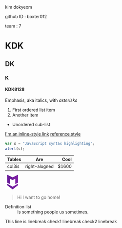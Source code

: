 kim dokyeom

github ID : boxter012

team : 7

# KDK
## DK
### K
#### KDK8128

Emphasis, aka italics, with *asterisks*

1. First ordered list item
2. Another item
* Unordered sub-list

[I'm an inline-style link](https://www.naver.com)
[reference style][allll]

[allll]: https://www.naver.com

```javascript
var s = "JavaScript syntax highlighting";
alert(s);
```

|Tables|Are|Cool|
|---|:---:|---:|
|col3is|right-alogned|$1600|


![alt text](https://github.com/adam-p/markdown-here/raw/master/src/common/images/icon48.png "Logo Title Text 1")

> Hi I want to go home!

<d1>
 <dt>Definition list</dt>
 <dd>Is something people us sometimes.</dd>

This line is linebreak
<Enter>
check1 linebreak
check2 linebreak
